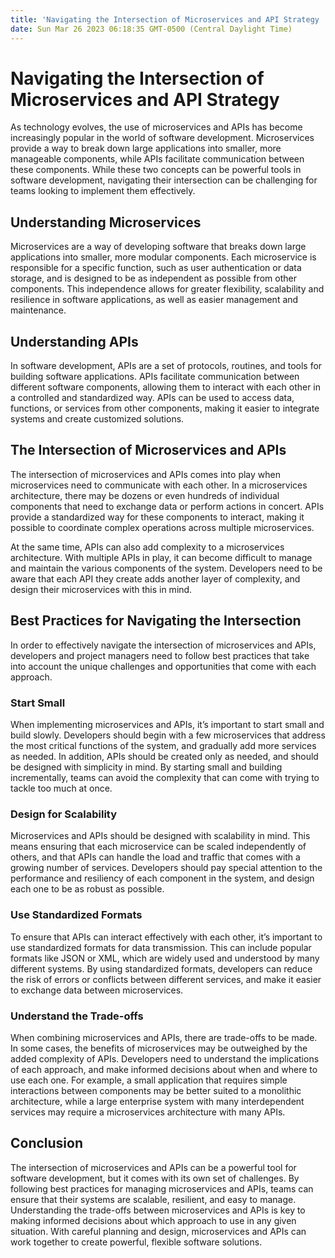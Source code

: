 ```yaml
---
title: 'Navigating the Intersection of Microservices and API Strategy '
date: Sun Mar 26 2023 06:18:35 GMT-0500 (Central Daylight Time)
---
```


# Navigating the Intersection of Microservices and API Strategy

As technology evolves, the use of microservices and APIs has become increasingly popular in the world of software development. Microservices provide a way to break down large applications into smaller, more manageable components, while APIs facilitate communication between these components. While these two concepts can be powerful tools in software development, navigating their intersection can be challenging for teams looking to implement them effectively.

## Understanding Microservices

Microservices are a way of developing software that breaks down large applications into smaller, more modular components. Each microservice is responsible for a specific function, such as user authentication or data storage, and is designed to be as independent as possible from other components. This independence allows for greater flexibility, scalability and resilience in software applications, as well as easier management and maintenance.

## Understanding APIs

In software development, APIs are a set of protocols, routines, and tools for building software applications. APIs facilitate communication between different software components, allowing them to interact with each other in a controlled and standardized way. APIs can be used to access data, functions, or services from other components, making it easier to integrate systems and create customized solutions.

## The Intersection of Microservices and APIs

The intersection of microservices and APIs comes into play when microservices need to communicate with each other. In a microservices architecture, there may be dozens or even hundreds of individual components that need to exchange data or perform actions in concert. APIs provide a standardized way for these components to interact, making it possible to coordinate complex operations across multiple microservices.

At the same time, APIs can also add complexity to a microservices architecture. With multiple APIs in play, it can become difficult to manage and maintain the various components of the system. Developers need to be aware that each API they create adds another layer of complexity, and design their microservices with this in mind.

## Best Practices for Navigating the Intersection

In order to effectively navigate the intersection of microservices and APIs, developers and project managers need to follow best practices that take into account the unique challenges and opportunities that come with each approach.

### Start Small

When implementing microservices and APIs, it’s important to start small and build slowly. Developers should begin with a few microservices that address the most critical functions of the system, and gradually add more services as needed. In addition, APIs should be created only as needed, and should be designed with simplicity in mind. By starting small and building incrementally, teams can avoid the complexity that can come with trying to tackle too much at once.

### Design for Scalability

Microservices and APIs should be designed with scalability in mind. This means ensuring that each microservice can be scaled independently of others, and that APIs can handle the load and traffic that comes with a growing number of services. Developers should pay special attention to the performance and resiliency of each component in the system, and design each one to be as robust as possible.

### Use Standardized Formats

To ensure that APIs can interact effectively with each other, it’s important to use standardized formats for data transmission. This can include popular formats like JSON or XML, which are widely used and understood by many different systems. By using standardized formats, developers can reduce the risk of errors or conflicts between different services, and make it easier to exchange data between microservices.

### Understand the Trade-offs

When combining microservices and APIs, there are trade-offs to be made. In some cases, the benefits of microservices may be outweighed by the added complexity of APIs. Developers need to understand the implications of each approach, and make informed decisions about when and where to use each one. For example, a small application that requires simple interactions between components may be better suited to a monolithic architecture, while a large enterprise system with many interdependent services may require a microservices architecture with many APIs.

## Conclusion

The intersection of microservices and APIs can be a powerful tool for software development, but it comes with its own set of challenges. By following best practices for managing microservices and APIs, teams can ensure that their systems are scalable, resilient, and easy to manage. Understanding the trade-offs between microservices and APIs is key to making informed decisions about which approach to use in any given situation. With careful planning and design, microservices and APIs can work together to create powerful, flexible software solutions.
